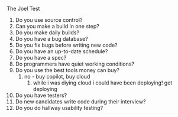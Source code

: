The Joel Test

1. Do you use source control?
2. Can you make a build in one step?
3. Do you make daily builds?
4. Do you have a bug database?
5. Do you fix bugs before writing new code?
6. Do you have an up-to-date schedule?
7. Do you have a spec?
8. Do programmers have quiet working conditions?
9. Do you use the best tools money can buy?
	1. no - buy copilot, buy cloud
		1. while i was diying cloud i could have been deploying! get deploying
10. Do you have testers?
11. Do new candidates write code during their interview?
12. Do you do hallway usability testing?